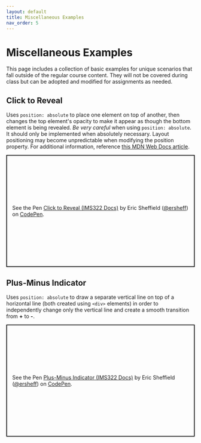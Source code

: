 ```yaml
---
layout: default
title: Miscellaneous Examples
nav_order: 5
---
```


# Miscellaneous Examples

This page includes a collection of basic examples for unique scenarios that fall outside of the regular course content. They will not be covered during class but can be adopted and modified for assignments as needed.

## Click to Reveal

Uses `position: absolute` to place one element on top of another, then changes the top element's opacity to make it appear as though the bottom element is being revealed. _Be very careful_ when using `position: absolute`. It should only be implemented when absolutely necessary. Layout positioning may become unpredictable when modifying the position property. For additional information, reference [this MDN Web Docs article](https://developer.mozilla.org/en-US/docs/Web/CSS/position).

<p class="codepen" data-height="300" data-default-tab="html,result" data-slug-hash="BabBQWW" data-editable="true" data-user="ersheff" style="height: 300px; box-sizing: border-box; display: flex; align-items: center; justify-content: center; border: 2px solid; margin: 1em 0; padding: 1em;">
  <span>See the Pen <a href="https://codepen.io/ersheff/pen/BabBQWW">
  Click to Reveal (IMS322 Docs)</a> by Eric Sheffield (<a href="https://codepen.io/ersheff">@ersheff</a>)
  on <a href="https://codepen.io">CodePen</a>.</span>
</p>

## Plus-Minus Indicator

Uses `position: absolute` to draw a separate vertical line on top of a horizontal line (both created using `<div>` elements) in order to independently change only the vertical line and create a smooth transition from **+** to **-**.

<p class="codepen" data-height="300" data-default-tab="html,result" data-slug-hash="zYbBqVK" data-editable="true" data-user="ersheff" style="height: 300px; box-sizing: border-box; display: flex; align-items: center; justify-content: center; border: 2px solid; margin: 1em 0; padding: 1em;">
  <span>See the Pen <a href="https://codepen.io/ersheff/pen/zYbBqVK">
  Plus-Minus Indicator (IMS322 Docs)</a> by Eric Sheffield (<a href="https://codepen.io/ersheff">@ersheff</a>)
  on <a href="https://codepen.io">CodePen</a>.</span>
</p>
<script async src="https://cpwebassets.codepen.io/assets/embed/ei.js"></script>
